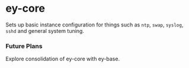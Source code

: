 ey-core
========

Sets up basic instance configuration for things such as `ntp`, `swap`, `syslog`, `sshd` and general system tuning.

### Future Plans

Explore consolidation of ey-core with ey-base.
